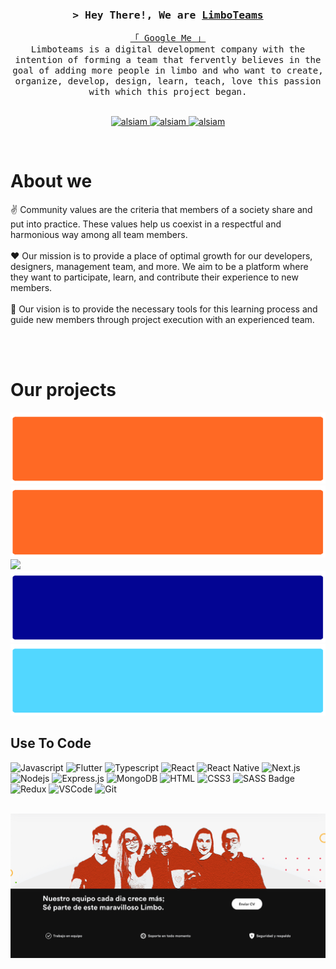 
<!-- Intro  -->
<h3 align="center">
  <samp
    >&gt; Hey There!, We are
    <b><a target="_blank" href="https://limboteams.com/">LimboTeams</a></b>
  </samp>
</h3>

<p align="center">
  <samp>
    <a href="https://www.google.com/search?q=LimboTeams">「 Google Me 」</a>
    <br />
    Limboteams is a digital development company with the intention of forming a team that fervently believes in the goal of adding more people in limbo and who want to create, organize, develop, design, learn, teach, love this passion with which this project began.
    <br />
    <br />
  </samp>
</p>

<p align="center">
  <a href="https://limboteams.com" target="blank">
    <img
      src="https://img.shields.io/badge/Website-DC143C?style=for-the-badge&logo=medium&logoColor=white"
      alt="alsiam"
    />
  </a>
  <a href="https://www.linkedin.com/company/limboteams/?originalSubdomain=ar" target="_blank">
    <img
      src="https://img.shields.io/badge/LinkedIn-0077B5?style=for-the-badge&logo=linkedin&logoColor=white"
      alt="alsiam"
    />
  </a>
  <a href="https://instagram.com/limboteams" target="_blank">
    <img
      src="https://img.shields.io/badge/Instagram-fe4164?style=for-the-badge&logo=instagram&logoColor=white"
      alt="alsiam"
    />
  </a>
</p>
<br />

<!-- About Section -->
# About we

<p>
  ✌️ Community values are the criteria that members of a society share and put into practice. These values help us coexist in a respectful and harmonious way among all team members. <br /><br />
  ❤️ Our mission is to provide a place of optimal growth for our developers, designers, management team, and more. We aim to be a platform where they want to participate, learn, and contribute their experience to new members.<br /><br />
  📧 Our vision is to provide the necessary tools for this learning process and guide new members through project execution with an experienced team.<br /><br />
</p>

<br />


# Our projects

<img src="./assets/darxprex.png"/>
<img src="./profile/assets/darxprex.png"/>
<img src="https://limboteams.com/assets/img/icons/logo.png"/>
<img src="./assets/cambiosuruguay.png"/>
<img src="./assets/adamo.png"/>


## Use To Code
![Javascript](https://img.shields.io/badge/Javascript-F0DB4F?style=for-the-badge&labelColor=black&logo=javascript&logoColor=F0DB4F)
![Flutter](https://img.shields.io/badge/-Flutter-61DBFB?style=for-the-badge&labelColor=black&logo=flutter&logoColor=61DBFB)
![Typescript](https://img.shields.io/badge/Typescript-007acc?style=for-the-badge&labelColor=black&logo=typescript&logoColor=007acc)
![React](https://img.shields.io/badge/-React-61DBFB?style=for-the-badge&labelColor=black&logo=react&logoColor=61DBFB)
![React
Native](https://img.shields.io/badge/React_Native-20232A?style=for-the-badge&logo=react&logoColor=61DAFB)
![Next.js](https://img.shields.io/badge/next.js-000000?style=for-the-badge&logo=nextdotjs&logoColor=white)
![Nodejs](https://img.shields.io/badge/Nodejs-3C873A?style=for-the-badge&labelColor=black&logo=node.js&logoColor=3C873A)
![Express.js](https://img.shields.io/badge/Express.js-000000?style=for-the-badge&logo=express&logoColor=white)
![MongoDB](https://img.shields.io/badge/MongoDB-4EA94B?style=for-the-badge&logo=mongodb&logoColor=white)
![HTML](https://img.shields.io/badge/HTML5-E34F26?style=for-the-badge&logo=html5&logoColor=white)
![CSS3](https://img.shields.io/badge/CSS3-1572B6?style=for-the-badge&logo=css3&logoColor=white)
![SASS
Badge](https://img.shields.io/badge/Sass-CC6699?style=for-the-badge&logo=sass&logoColor=white)
![Redux](https://img.shields.io/badge/Redux-593D88?style=for-the-badge&logo=redux&logoColor=white)
![VSCode](https://img.shields.io/badge/Visual_Studio-0078d7?style=for-the-badge&logo=visual%20studio&logoColor=white)
![Git](https://img.shields.io/badge/Git-F05032?style=for-the-badge&logo=git&logoColor=white)

<br />

<img src="./assets/our team.png"/>
